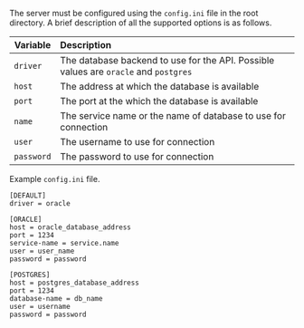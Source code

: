 The server must be configured using the `config.ini` file in the root directory. A brief description of all the supported options is as follows.

| Variable      | Description   |
| ------------- |:------------- |
|`driver`       | The database backend to use for the API. Possible values are `oracle` and `postgres` |
|`host`         | The address at which the database is available |
|`port`         | The port at the which the database is available  |
|`name`         | The service name or the name of database to use for connection |
|`user`         | The username to use for connection |
|`password`     | The password to use for connection |

Example `config.ini` file.

```
[DEFAULT]
driver = oracle

[ORACLE]
host = oracle_database_address
port = 1234
service-name = service.name
user = user_name
password = password

[POSTGRES]
host = postgres_database_address
port = 1234
database-name = db_name
user = username
password = password
```